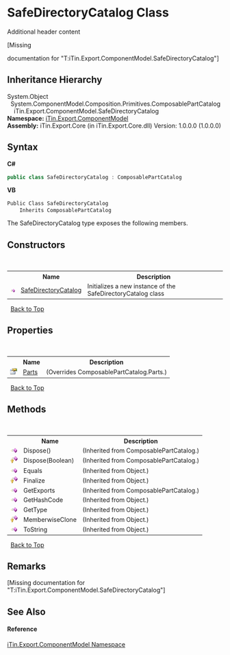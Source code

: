 # SafeDirectoryCatalog Class
Additional header content 

\[Missing <summary> documentation for "T:iTin.Export.ComponentModel.SafeDirectoryCatalog"\]


## Inheritance Hierarchy
System.Object<br />&nbsp;&nbsp;System.ComponentModel.Composition.Primitives.ComposablePartCatalog<br />&nbsp;&nbsp;&nbsp;&nbsp;iTin.Export.ComponentModel.SafeDirectoryCatalog<br />
**Namespace:**&nbsp;<a href="N_iTin_Export_ComponentModel">iTin.Export.ComponentModel</a><br />**Assembly:**&nbsp;iTin.Export.Core (in iTin.Export.Core.dll) Version: 1.0.0.0 (1.0.0.0)

## Syntax

**C#**<br />
``` C#
public class SafeDirectoryCatalog : ComposablePartCatalog
```

**VB**<br />
``` VB
Public Class SafeDirectoryCatalog
	Inherits ComposablePartCatalog
```

The SafeDirectoryCatalog type exposes the following members.


## Constructors
&nbsp;<table><tr><th></th><th>Name</th><th>Description</th></tr><tr><td>![Public method](media/pubmethod.gif "Public method")</td><td><a href="M_iTin_Export_ComponentModel_SafeDirectoryCatalog__ctor">SafeDirectoryCatalog</a></td><td>
Initializes a new instance of the SafeDirectoryCatalog class</td></tr></table>&nbsp;
<a href="#safedirectorycatalog-class">Back to Top</a>

## Properties
&nbsp;<table><tr><th></th><th>Name</th><th>Description</th></tr><tr><td>![Public property](media/pubproperty.gif "Public property")</td><td><a href="P_iTin_Export_ComponentModel_SafeDirectoryCatalog_Parts">Parts</a></td><td> (Overrides ComposablePartCatalog.Parts.)</td></tr></table>&nbsp;
<a href="#safedirectorycatalog-class">Back to Top</a>

## Methods
&nbsp;<table><tr><th></th><th>Name</th><th>Description</th></tr><tr><td>![Public method](media/pubmethod.gif "Public method")</td><td>Dispose()</td><td> (Inherited from ComposablePartCatalog.)</td></tr><tr><td>![Protected method](media/protmethod.gif "Protected method")</td><td>Dispose(Boolean)</td><td> (Inherited from ComposablePartCatalog.)</td></tr><tr><td>![Public method](media/pubmethod.gif "Public method")</td><td>Equals</td><td> (Inherited from Object.)</td></tr><tr><td>![Protected method](media/protmethod.gif "Protected method")</td><td>Finalize</td><td> (Inherited from Object.)</td></tr><tr><td>![Public method](media/pubmethod.gif "Public method")</td><td>GetExports</td><td> (Inherited from ComposablePartCatalog.)</td></tr><tr><td>![Public method](media/pubmethod.gif "Public method")</td><td>GetHashCode</td><td> (Inherited from Object.)</td></tr><tr><td>![Public method](media/pubmethod.gif "Public method")</td><td>GetType</td><td> (Inherited from Object.)</td></tr><tr><td>![Protected method](media/protmethod.gif "Protected method")</td><td>MemberwiseClone</td><td> (Inherited from Object.)</td></tr><tr><td>![Public method](media/pubmethod.gif "Public method")</td><td>ToString</td><td> (Inherited from Object.)</td></tr></table>&nbsp;
<a href="#safedirectorycatalog-class">Back to Top</a>

## Remarks
\[Missing <remarks> documentation for "T:iTin.Export.ComponentModel.SafeDirectoryCatalog"\]

## See Also


#### Reference
<a href="N_iTin_Export_ComponentModel">iTin.Export.ComponentModel Namespace</a><br />
